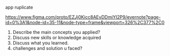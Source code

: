 app ruplicate


https://www.figma.com/proto/EZJj0Kicc8AEyDDmiYI2P9/evernote?page-id=0%3A1&node-id=35-11&node-type=frame&viewport=326%2C377%2C0

1. Describe the main concepts you applied?
2. Discuss new skills or knowledge acquired 
3. Discuss what you learned.
4. challenges and solution u faced?